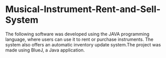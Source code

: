 # Musical-Instrument-Rent-and-Sell-System
The following software was developed using the JAVA programming language, where users can use it to rent or purchase instruments. The system also offers an automatic inventory update system.The project was made using BlueJ, a Java application. 
